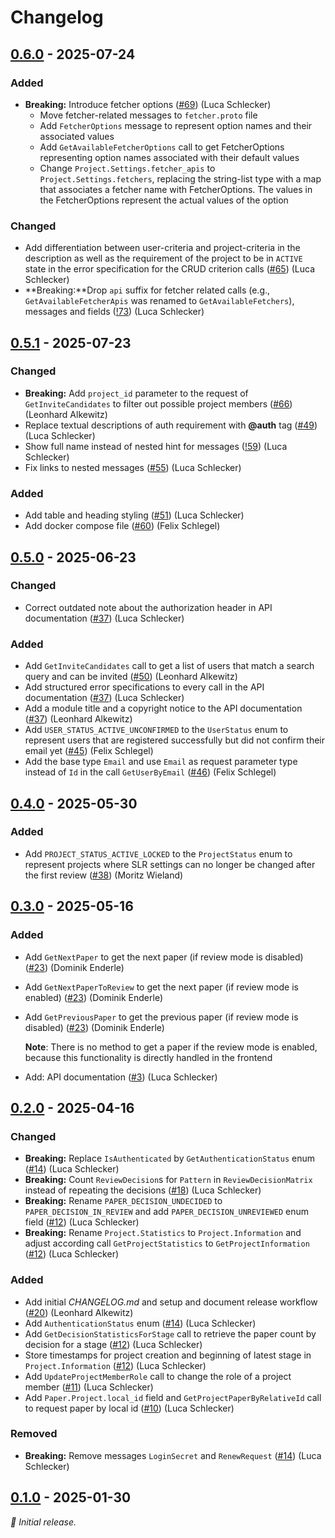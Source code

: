 # Changelog

## [0.6.0] - 2025-07-24

### Added

- **Breaking:** Introduce fetcher options ([#69](https://github.com/SE-UUlm/snowballr-api/issues/69)) (Luca Schlecker)
    - Move fetcher-related messages to `fetcher.proto` file
    - Add `FetcherOptions` message to represent option names and their associated values
    - Add `GetAvailableFetcherOptions` call to get FetcherOptions representing option names associated with their default values
    - Change `Project.Settings.fetcher_apis` to `Project.Settings.fetchers`, replacing the string-list type with a map that associates a fetcher name with FetcherOptions. The values in the FetcherOptions represent the actual values of the option

### Changed

- Add differentiation between user-criteria and project-criteria in the description as well as the requirement of the project to be in `ACTIVE` state in the error specification for the CRUD criterion calls ([#65](https://github.com/SE-UUlm/snowballr-api/issues/65)) (Luca Schlecker)
- **Breaking:**Drop `api` suffix for fetcher related calls (e.g., `GetAvailableFetcherApis` was renamed to `GetAvailableFetchers`), messages and fields ([!73](https://github.com/SE-UUlm/snowballr-api/pull/73)) (Luca Schlecker)

## [0.5.1] - 2025-07-23

### Changed

- **Breaking:** Add `project_id` parameter to the request of `GetInviteCandidates` to filter out possible project members ([#66](https://github.com/SE-UUlm/snowballr-api/issues/66)) (Leonhard Alkewitz)
- Replace textual descriptions of auth requirement with **@auth** tag ([#49](https://github.com/SE-UUlm/snowballr-api/issues/49)) (Luca Schlecker)
- Show full name instead of nested hint for messages ([!59](https://github.com/SE-UUlm/snowballr-api/pull/59)) (Luca Schlecker)
- Fix links to nested messages ([#55](https://github.com/SE-UUlm/snowballr-api/issues/55)) (Luca Schlecker)

### Added

- Add table and heading styling ([#51](https://github.com/SE-UUlm/snowballr-api/issues/51)) (Luca Schlecker)
- Add docker compose file ([#60](https://github.com/SE-UUlm/snowballr-api/issues/60)) (Felix Schlegel)

## [0.5.0] - 2025-06-23

### Changed

- Correct outdated note about the authorization header in API documentation ([#37](https://github.com/SE-UUlm/snowballr-api/issues/37)) (Luca Schlecker)

### Added

- Add `GetInviteCandidates` call to get a list of users that match a search query and can be invited ([#50](https://github.com/SE-UUlm/snowballr-api/issues/50)) (Leonhard Alkewitz)
- Add structured error specifications to every call in the API documentation ([#37](https://github.com/SE-UUlm/snowballr-api/issues/37)) (Luca Schlecker)
- Add a module title and a copyright notice to the API documentation ([#37](https://github.com/SE-UUlm/snowballr-api/issues/37)) (Leonhard Alkewitz)
- Add `USER_STATUS_ACTIVE_UNCONFIRMED` to the `UserStatus` enum to represent users that are registered successfully but did not confirm their email yet ([#45](https://github.com/SE-UUlm/snowballr-api/issues/45)) (Felix Schlegel)
- Add the base type `Email` and use `Email` as request parameter type instead of `Id` in the call `GetUserByEmail` ([#46](https://github.com/SE-UUlm/snowballr-api/issues/46)) (Felix Schlegel)

## [0.4.0] - 2025-05-30

### Added

- Add `PROJECT_STATUS_ACTIVE_LOCKED` to the `ProjectStatus` enum to represent projects where SLR settings can no longer be changed after the first review ([#38](https://github.com/SE-UUlm/snowballr-api/issues/38)) (Moritz Wieland)

## [0.3.0] - 2025-05-16

### Added

- Add `GetNextPaper` to get the next paper (if review mode is disabled) ([#23](https://github.com/SE-UUlm/snowballr-api/issues/23)) (Dominik Enderle)
- Add `GetNextPaperToReview` to get the next paper (if review mode is enabled) ([#23](https://github.com/SE-UUlm/snowballr-api/issues/23)) (Dominik Enderle)
- Add `GetPreviousPaper` to get the previous paper (if review mode is disabled) ([#23](https://github.com/SE-UUlm/snowballr-api/issues/23)) (Dominik Enderle)

    **Note**: There is no method to get a paper if the review mode is enabled, because this functionality is directly handled in the frontend

- Add: API documentation ([#3](https://github.com/SE-UUlm/snowballr-api/issues/3)) (Luca Schlecker)

## [0.2.0] - 2025-04-16

### Changed

- **Breaking:** Replace `IsAuthenticated` by `GetAuthenticationStatus` enum ([#14](https://github.com/SE-UUlm/snowballr-api/pull/14)) (Luca Schlecker)
- **Breaking:** Count `ReviewDecision`s for `Pattern` in `ReviewDecisionMatrix` instead of repeating the decisions ([#18](https://github.com/SE-UUlm/snowballr-api/pull/18)) (Luca Schlecker)
- **Breaking:** Rename `PAPER_DECISION_UNDECIDED` to `PAPER_DECISION_IN_REVIEW` and add `PAPER_DECISION_UNREVIEWED` enum field ([#12](https://github.com/SE-UUlm/snowballr-api/pull/12)) (Luca Schlecker)
- **Breaking:** Rename `Project.Statistics` to `Project.Information` and adjust according call `GetProjectStatistics` to `GetProjectInformation` ([#12](https://github.com/SE-UUlm/snowballr-api/pull/12)) (Luca Schlecker)

### Added

- Add initial _CHANGELOG.md_ and setup and document release workflow ([#20](https://github.com/SE-UUlm/snowballr-api/issues/20)) (Leonhard Alkewitz)
- Add `AuthenticationStatus` enum ([#14](https://github.com/SE-UUlm/snowballr-api/pull/14)) (Luca Schlecker)
- Add `GetDecisionStatisticsForStage` call to retrieve the paper count by decision for a stage ([#12](https://github.com/SE-UUlm/snowballr-api/pull/12)) (Luca Schlecker)
- Store timestamps for project creation and beginning of latest stage in `Project.Information` ([#12](https://github.com/SE-UUlm/snowballr-api/pull/12)) (Luca Schlecker)
- Add `UpdateProjectMemberRole` call to change the role of a project member ([#11](https://github.com/SE-UUlm/snowballr-api/pull/11)) (Luca Schlecker)
- Add `Paper.Project.local_id` field and `GetProjectPaperByRelativeId` call to request paper by local id ([#10](https://github.com/SE-UUlm/snowballr-api/pull/10)) (Luca Schlecker)

### Removed

- **Breaking:** Remove messages `LoginSecret` and `RenewRequest` ([#14](https://github.com/SE-UUlm/snowballr-api/pull/14)) (Luca Schlecker)

## [0.1.0] - 2025-01-30

_:seedling: Initial release._

[0.6.0]: https://github.com/SE-UUlm/snowballr-api/releases/tag/v0.6.0

[0.5.1]: https://github.com/SE-UUlm/snowballr-api/releases/tag/v0.5.1

[0.5.0]: https://github.com/SE-UUlm/snowballr-api/releases/tag/v0.5.0

[0.4.0]: https://github.com/SE-UUlm/snowballr-api/releases/tag/v0.4.0

[0.3.0]: https://github.com/SE-UUlm/snowballr-api/releases/tag/v0.3.0

[0.2.0]: https://github.com/SE-UUlm/snowballr-api/releases/tag/v0.2.0

[0.1.0]: https://github.com/SE-UUlm/snowballr-api/releases/tag/v0.1.0
